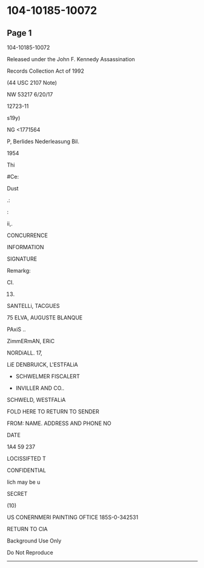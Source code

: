 # 104-10185-10072

## Page 1

104-10185-10072

Released under the John F. Kennedy Assassination

Records Collection Act of 1992

(44 USC 2107 Note)

NW 53217 6/20/17

12723-11

s19y)

NG <1771564

P, Berlides Nederleasung Bil.

1954

Thi

#Ce:

Dust

.:

:

ii,.

CONCURRENCE

INFORMATION

SIGNATURE

Remarkg:

CI.

13.

SANTELLi, TACGUES

75 ELVA, AUGUSTE BLANQUE

PAxiS ..

ZimmERmAN, ERiC

NORDiALL. 17,

LiE DENBRUICK, L'ESTFALiA

- SCHWELMER FISCALERT

- INVILLER AND CO..

SCHWELD, WESTFALiA

FOLD HERE TO RETURN TO SENDER

FROM: NAME. ADDRESS AND PHONE NO

DATE

1A4 59 237

LOCISSIFTED T

CONFIDENTIAL

lich may be u

SECRET

(10)

US CONERNMERI PAINTING OFTICE 185S-0-342531

RETURN TO CIA

Background Use Only

Do Not Reproduce

---

